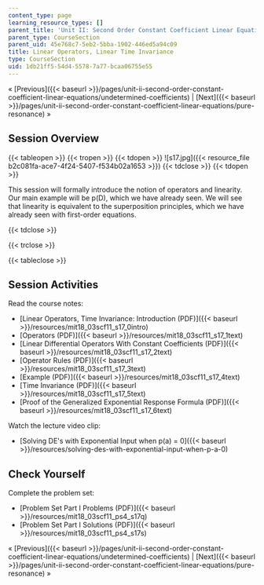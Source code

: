 ```yaml
---
content_type: page
learning_resource_types: []
parent_title: 'Unit II: Second Order Constant Coefficient Linear Equations'
parent_type: CourseSection
parent_uid: 45e768c7-5eb2-5bba-1902-446ed5a94c09
title: Linear Operators, Linear Time Invariance
type: CourseSection
uid: 1db21ff5-54d4-5578-7a77-bcaa06755e55
---
```


« [Previous]({{< baseurl >}}/pages/unit-ii-second-order-constant-coefficient-linear-equations/undetermined-coefficients) | [Next]({{< baseurl >}}/pages/unit-ii-second-order-constant-coefficient-linear-equations/pure-resonance) »

Session Overview
----------------

{{< tableopen >}}
{{< tropen >}}
{{< tdopen >}}
![s17.jpg]({{< resource_file b2c081fa-ace7-4f24-5407-f534b02a1653 >}})
{{< tdclose >}}
{{< tdopen >}}


This session will formally introduce the notion of operators and linearity. Our main example will be p(D), which we have already seen. We will see that linearity is equivalent to the superposition principles, which we have already seen with first-order equations.


{{< tdclose >}}

{{< trclose >}}

{{< tableclose >}}

Session Activities
------------------

Read the course notes:

*   [Linear Operators, Time Invariance: Introduction (PDF)]({{< baseurl >}}/resources/mit18_03scf11_s17_0intro)
*   [Operators (PDF)]({{< baseurl >}}/resources/mit18_03scf11_s17_1text)
*   [Linear Differential Operators With Constant Coefficients (PDF)]({{< baseurl >}}/resources/mit18_03scf11_s17_2text)
*   [Operator Rules (PDF)]({{< baseurl >}}/resources/mit18_03scf11_s17_3text)
*   [Example (PDF)]({{< baseurl >}}/resources/mit18_03scf11_s17_4text)
*   [Time Invariance (PDF)]({{< baseurl >}}/resources/mit18_03scf11_s17_5text)
*   [Proof of the Generalized Exponential Response Formula (PDF)]({{< baseurl >}}/resources/mit18_03scf11_s17_6text)

Watch the lecture video clip:

*   [Solving DE's with Exponential Input when p(a) = 0]({{< baseurl >}}/resources/solving-des-with-exponential-input-when-p-a-0)

Check Yourself
--------------

Complete the problem set:

*   [Problem Set Part I Problems (PDF)]({{< baseurl >}}/resources/mit18_03scf11_ps4_s17q)
*   [Problem Set Part I Solutions (PDF)]({{< baseurl >}}/resources/mit18_03scf11_ps4_s17s)

« [Previous]({{< baseurl >}}/pages/unit-ii-second-order-constant-coefficient-linear-equations/undetermined-coefficients) | [Next]({{< baseurl >}}/pages/unit-ii-second-order-constant-coefficient-linear-equations/pure-resonance) »